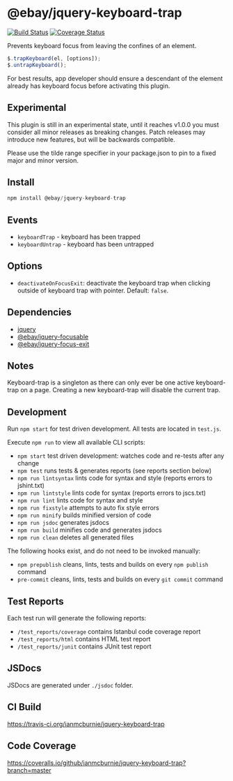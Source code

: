 # @ebay/jquery-keyboard-trap

<p>
    <a href="https://travis-ci.org/ianmcburnie/jquery-keyboard-trap"><img src="https://api.travis-ci.org/ianmcburnie/jquery-keyboard-trap.svg?branch=master" alt="Build Status" /></a>
    <a href='https://coveralls.io/github/ianmcburnie/jquery-keyboard-trap?branch=master'><img src='https://coveralls.io/repos/ianmcburnie/jquery-keyboard-trap/badge.svg?branch=master&service=github' alt='Coverage Status' /></a>
</p>

Prevents keyboard focus from leaving the confines of an element.

```js
$.trapKeyboard(el, [options]);
$.untrapKeyboard();
```

For best results, app developer should ensure a descendant of the element
already has keyboard focus before activating this plugin.

## Experimental

This plugin is still in an experimental state, until it reaches v1.0.0 you must
consider all minor releases as breaking changes. Patch releases may introduce
new features, but will be backwards compatible.

Please use the tilde range specifier in your package.json to pin to a fixed
major and minor version.

## Install

```js
npm install @ebay/jquery-keyboard-trap
```

## Events

* `keyboardTrap` - keyboard has been trapped
* `keyboardUntrap` - keyboard has been untrapped

## Options

* `deactivateOnFocusExit`: deactivate the keyboard trap when clicking outside of
keyboard trap with pointer. Default: `false`.

## Dependencies

* [jquery](https://jquery.com/)
* [@ebay/jquery-focusable](https://github.com/ianmcburnie/jquery-focusable)
* [@ebay/jquery-focus-exit](https://github.com/ianmcburnie/jquery-focus-exit)

## Notes

Keyboard-trap is a singleton as there can only ever be one active keyboard-trap
on a page. Creating a new keyboard-trap will disable the current trap.

## Development

Run `npm start` for test driven development. All tests are located in `test.js`.

Execute `npm run` to view all available CLI scripts:

* `npm start` test driven development: watches code and re-tests after any change
* `npm test` runs tests & generates reports (see reports section below)
* `npm run lintsyntax` lints code for syntax and style (reports errors to jshint.txt)
* `npm run lintstyle` lints code for syntax (reports errors to jscs.txt)
* `npm run lint` lints code for syntax and style
* `npm run fixstyle` attempts to auto fix style errors
* `npm run minify` builds minified version of code
* `npm run jsdoc` generates jsdocs
* `npm run build` minifies code and generates jsdocs
* `npm run clean` deletes all generated files

The following hooks exist, and do not need to be invoked manually:

* `npm prepublish` cleans, lints, tests and builds on every `npm publish` command
* `pre-commit` cleans, lints, tests and builds on every `git commit` command

## Test Reports

Each test run will generate the following reports:

* `/test_reports/coverage` contains Istanbul code coverage report
* `/test_reports/html` contains HTML test report
* `/test_reports/junit` contains JUnit test report

## JSDocs

JSDocs are generated under `./jsdoc` folder.

## CI Build

https://travis-ci.org/ianmcburnie/jquery-keyboard-trap

## Code Coverage

https://coveralls.io/github/ianmcburnie/jquery-keyboard-trap?branch=master
